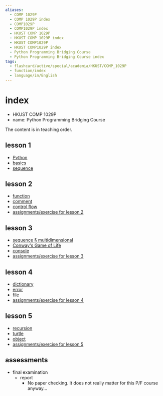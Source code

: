 ```yaml
---
aliases:
  - COMP 1029P
  - COMP 1029P index
  - COMP1029P
  - COMP1029P index
  - HKUST COMP 1029P
  - HKUST COMP 1029P index
  - HKUST COMP1029P
  - HKUST COMP1029P index
  - Python Programming Bridging Course
  - Python Programming Bridging Course index
tags:
  - flashcard/active/special/academia/HKUST/COMP_1029P
  - function/index
  - language/in/English
---
```


# index

- HKUST COMP 1029P
- name: Python Programming Bridging Course

The content is in teaching order.

## lesson 1

- [Python](Python.md)
- [basics](basics.md)
- [sequence](sequence.md)

## lesson 2

- [function](function.md)
- [comment](comment.md)
- [control flow](control%20flow.md)
- [assignments/exercise for lesson 2](assignments/exercise%20for%20lesson%202/index.md)

## lesson 3

- [sequence § multidimensional](sequence.md#multidimensional)
- [Conway's Game of Life](Conway's%20Game%20of%20Life.md)
- [console](console.md)
- [assignments/exercise for lesson 3](assignments/exercise%20for%20lesson%203/index.md)

## lesson 4

- [dictionary](dictionary.md)
- [error](error.md)
- [file](file.md)
- [assignments/exercise for lesson 4](assignments/exercise%20for%20lesson%204/index.md)

## lesson 5

- [recursion](recursion.md)
- [turtle](turtle.md)
- [object](object.md)
- [assignments/exercise for lesson 5](assignments/exercise%20for%20lesson%205/index.md)

## assessments

- final examination
  - report
    - No paper checking. It does not really matter for this P/F course anyway...
